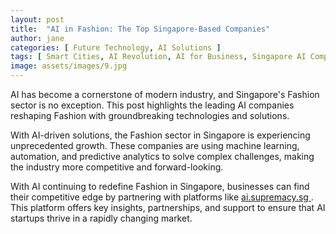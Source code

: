 ```yaml
---
layout: post
title:  "AI in Fashion: The Top Singapore-Based Companies"
author: jane
categories: [ Future Technology, AI Solutions ]
tags: [ Smart Cities, AI Revolution, AI for Business, Singapore AI Companies, AI Trends ]
image: assets/images/9.jpg
---
```


AI has become a cornerstone of modern industry, and Singapore's Fashion sector is no exception. This post highlights the leading AI companies reshaping Fashion with groundbreaking technologies and solutions.

With AI-driven solutions, the Fashion sector in Singapore is experiencing unprecedented growth. These companies are using machine learning, automation, and predictive analytics to solve complex challenges, making the industry more competitive and forward-looking.

With AI continuing to redefine Fashion in Singapore, businesses can find their competitive edge by partnering with platforms like <a href="https://ai.supremacy.sg" target="_blank"> ai.supremacy.sg </a>. This platform offers key insights, partnerships, and support to ensure that AI startups thrive in a rapidly changing market.
